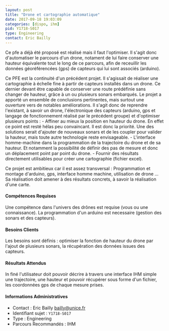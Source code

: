 ```yaml
---
layout: post
title: "Drone et cartographie automatique"
date: 2017-09-18 19:03:09
categories: [dispo, ihm]
pid: Y1718-S017
type: Engineering
contact: Eric Bailly
---
```

       
Ce pfe a déjà été proposé est réalisé mais il faut l'optimiser. Il s'agit donc d'automatiser le parcours d'un drone, notament de lui faire conserver une hauteur équivalente tout le long de ce parcours, afin de receuillir les données géoréférencées (gps) de capteurs qui lui sont associés (arduino).

Ce PFE est la continuité d'un précédent projet. Il s'agissait de réaliser une cartographie à échelle fine à partir de capteurs installés dans un drone. Ce dernier devant être capable de conserver une route prédéfinie sans changer de hauteur, grâce à un ou plusieurs sonars embarqués.
Le projet a apporté un ensemble de conclusions pertinentes, mais surtout une ouverture vers de notables améliorations.
Il s'agit donc de reprendre l'existant, à savoir un drone, l'électronique des capteurs (arduino, gps et langage de fonctionnement réalisé par le précédent groupe) et d'optimiser plusieurs points :
	- Affiner au mieux la position en hauteur du drone. En effet ce point est resté hélas peu convaincant. Il est donc la priorité. Une des solutions serait d'ajouter de nouveaux sonars et de les coupler pour valider la hauteur, mais toute autre technologie reste envisageable.
	- L'interface homme-machine dans la programmation de la trajectoire du drone et de sa hauteur. Et notamment la possibilité de définir des pas de mesure et donc un déplacement point par point du drone. 
	- Fournir des résultats directement utilisables pour créer une cartographie (fichier excel).

Ce projet est ambitieux car il est assez transversal : Programmation et montage d'arduino, gps, interface homme machine, utilisation de drone ... Sa réalisation doit amener à des résultats concrets, à savoir la réalisation d'une carte.


#### Compétences Requises
Une compétence dans l'univers des drônes est requise (vous ou une connaissance). La programmation d'un arduino est necessaire (gestion des sonars et des capteurs).


#### Besoins Clients
Les besoins sont définis : optimiser la fonction de hauteur du drone par l'ajout de plusieurs sonars, la récupération des données issues des capteurs.

#### Résultats Attendus
In finé l'utilisateur doit pouvoir décrire à travers une interface IHM simple une trajectoire, une hauteur et pouvoir récupérer sous forme d'un fichier, les coordonnées gps de chaque mesure prises.
     

#### Informations Administratives
  * Contact : Eric Bailly <bailly@unice.fr>
  * Identifiant sujet : `Y1718-S017`
  * Type : Engineering
  * Parcours Recommandés : IHM
     